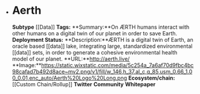 - # Aerth
  **Subtype** [[Data]]
  **Tags:** 
  **Summary:**On ÆRTH humans interact with other humans on a digital twin of our planet in order to save Earth.
  **Deployment Status:**
  **Description:**ÆRTH is a digital twin of Earth, an oracle based [[data]] lake, integrating large, standardized environmental [[data]] sets, in order to generate a cohesive environmental health model of our planet. 
  **URL:**http://aerth.live/
  **Image:**https://static.wixstatic.com/media/5c254a_7a6af70d9fbc4bc98cafad7b492d8ace~mv2.png/v1/fill/w_146,h_37,al_c,q_85,usm_0.66_1.00_0.01,enc_auto/Aerth%20Logo%20Long.png
  **Ecosystem/chain:**[[Custom Chain/Rollup]]
  **Twitter**
  **Community**
  **Whitepaper**